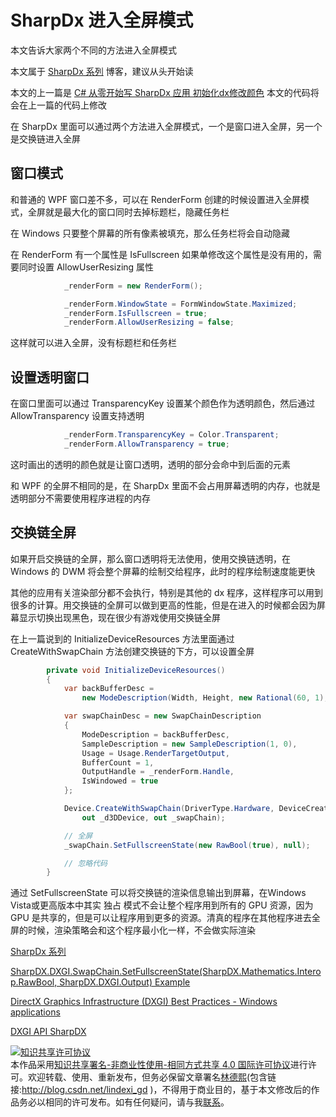 # SharpDx 进入全屏模式

本文告诉大家两个不同的方法进入全屏模式

<!--more-->
<!-- CreateTime:2019/5/31 9:05:36 -->

<!-- csdn -->
<!-- 标签：DirectX,SharpDX,渲染 -->

本文属于 [SharpDx 系列](https://blog.lindexi.com/post/WPF-%E4%BD%BF%E7%94%A8-SharpDx-%E6%B8%B2%E6%9F%93%E5%8D%9A%E5%AE%A2%E5%AF%BC%E8%88%AA.html) 博客，建议从头开始读

本文的上一篇是 [C# 从零开始写 SharpDx 应用 初始化dx修改颜色](https://blog.lindexi.com/post/C-%E4%BB%8E%E9%9B%B6%E5%BC%80%E5%A7%8B%E5%86%99-SharpDx-%E5%BA%94%E7%94%A8-%E5%88%9D%E5%A7%8B%E5%8C%96dx%E4%BF%AE%E6%94%B9%E9%A2%9C%E8%89%B2.html) 本文的代码将会在上一篇的代码上修改

在 SharpDx 里面可以通过两个方法进入全屏模式，一个是窗口进入全屏，另一个是交换链进入全屏

## 窗口模式

和普通的 WPF 窗口差不多，可以在 RenderForm 创建的时候设置进入全屏模式，全屏就是最大化的窗口同时去掉标题栏，隐藏任务栏

在 Windows 只要整个屏幕的所有像素被填充，那么任务栏将会自动隐藏

在 RenderForm 有一个属性是 IsFullscreen 如果单修改这个属性是没有用的，需要同时设置 AllowUserResizing 属性

```csharp
            _renderForm = new RenderForm();

            _renderForm.WindowState = FormWindowState.Maximized;
            _renderForm.IsFullscreen = true;
            _renderForm.AllowUserResizing = false;
```

这样就可以进入全屏，没有标题栏和任务栏

## 设置透明窗口

在窗口里面可以通过 TransparencyKey 设置某个颜色作为透明颜色，然后通过 AllowTransparency 设置支持透明

```csharp
            _renderForm.TransparencyKey = Color.Transparent;
            _renderForm.AllowTransparency = true;
```

这时画出的透明的颜色就是让窗口透明，透明的部分会命中到后面的元素

和 WPF 的全屏不相同的是，在 SharpDx 里面不会占用屏幕透明的内存，也就是透明部分不需要使用程序进程的内存

## 交换链全屏

如果开启交换链的全屏，那么窗口透明将无法使用，使用交换链透明，在 Windows 的 DWM 将会整个屏幕的绘制交给程序，此时的程序绘制速度能更快

其他的应用有关渲染部分都不会执行，特别是其他的 dx 程序，这样程序可以用到很多的计算。用交换链的全屏可以做到更高的性能，但是在进入的时候都会因为屏幕显示切换出现黑色，现在很少有游戏使用交换链全屏

在上一篇说到的 InitializeDeviceResources 方法里面通过 CreateWithSwapChain 方法创建交换链的下方，可以设置全屏

```csharp
        private void InitializeDeviceResources()
        {
            var backBufferDesc =
                new ModeDescription(Width, Height, new Rational(60, 1), Format.R8G8B8A8_UNorm);

            var swapChainDesc = new SwapChainDescription
            {
                ModeDescription = backBufferDesc,
                SampleDescription = new SampleDescription(1, 0),
                Usage = Usage.RenderTargetOutput,
                BufferCount = 1,
                OutputHandle = _renderForm.Handle,
                IsWindowed = true
            };

            Device.CreateWithSwapChain(DriverType.Hardware, DeviceCreationFlags.None, swapChainDesc,
                out _d3DDevice, out _swapChain);

            // 全屏
            _swapChain.SetFullscreenState(new RawBool(true), null);

            // 忽略代码
        }
```

通过 SetFullscreenState 可以将交换链的渲染信息输出到屏幕，在Windows Vista或更高版本中其实 独占 模式不会让整个程序用到所有的 GPU 资源，因为 GPU 是共享的，但是可以让程序用到更多的资源。清真的程序在其他程序进去全屏的时候，渲染策略会和这个程序最小化一样，不会做实际渲染

[SharpDx 系列](https://blog.lindexi.com/post/WPF-%E4%BD%BF%E7%94%A8-SharpDx-%E6%B8%B2%E6%9F%93%E5%8D%9A%E5%AE%A2%E5%AF%BC%E8%88%AA.html)

[SharpDX.DXGI.SwapChain.SetFullscreenState(SharpDX.Mathematics.Interop.RawBool, SharpDX.DXGI.Output) Example](https://www.csharpcodi.com/csharp-examples/SharpDX.DXGI.SwapChain.SetFullscreenState(SharpDX.Mathematics.Interop.RawBool,%20SharpDX.DXGI.Output)/ )

[DirectX Graphics Infrastructure (DXGI) Best Practices - Windows applications](https://docs.microsoft.com/en-us/windows/desktop/direct3darticles/dxgi-best-practices#full-screen_issues?wt.mc_id=MVP )

[DXGI API SharpDX](http://sharpdx.org/wiki/class-library-api/dxgi/ )

<a rel="license" href="http://creativecommons.org/licenses/by-nc-sa/4.0/"><img alt="知识共享许可协议" style="border-width:0" src="https://i.creativecommons.org/l/by-nc-sa/4.0/88x31.png" /></a><br />本作品采用<a rel="license" href="http://creativecommons.org/licenses/by-nc-sa/4.0/">知识共享署名-非商业性使用-相同方式共享 4.0 国际许可协议</a>进行许可。欢迎转载、使用、重新发布，但务必保留文章署名[林德熙](http://blog.csdn.net/lindexi_gd)(包含链接:http://blog.csdn.net/lindexi_gd )，不得用于商业目的，基于本文修改后的作品务必以相同的许可发布。如有任何疑问，请与我[联系](mailto:lindexi_gd@163.com)。
